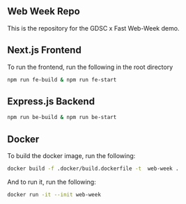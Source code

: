 ## Web Week Repo

This is the repository for the GDSC x Fast Web-Week demo.

## Next.js Frontend

To run the frontend, run the following in the root directory

```bash
npm run fe-build & npm run fe-start
```

## Express.js Backend

```bash
npm run be-build & npm run be-start
```

## Docker

To build the docker image, run the following:

```bash
docker build -f .docker/build.dockerfile -t  web-week .
```

And to run it, run the following:

```bash
docker run -it --init web-week
```
